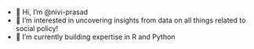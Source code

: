 - 👋 Hi, I’m @nivi-prasad
- 👀 I’m interested in uncovering insights from data on all things related to social policy!
- 🌱 I’m currently building expertise in R and Python
<!---
nivi-prasad/nivi-prasad is a ✨ special ✨ repository because its `README.md` (this file) appears on your GitHub profile.
You can click the Preview link to take a look at your changes.
--->
